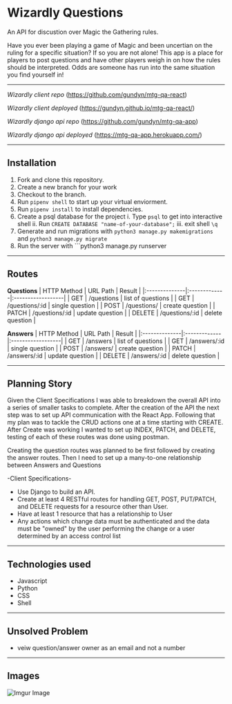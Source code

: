 # Wizardly Questions

An API for discustion over Magic the Gathering rules. 

Have you ever been playing a game of Magic and been uncertian on the ruling for a specific situation? If so you are not alone! This app is a place for players to post questions and have other players weigh in on how the rules should be interpreted. Odds are someone has run into the same situation you find yourself in!

- - - 

*Wizardly client repo*
(https://github.com/gundyn/mtg-qa-react)

*Wizardly client deployed*
(https://gundyn.github.io/mtg-qa-react/)

*Wizardly django api repo*
(https://github.com/gundyn/mtg-qa-app) 

*Wizardly django api deployed*
(https://mtg-qa-app.herokuapp.com/) 

- - -
## Installation
1. Fork and clone this repository.
2. Create a new branch for your work 
3. Checkout to the branch.
4. Run ```pipenv shell``` to start up your virtual enviorment.
5. Run ```pipenv install``` to install dependencies.
6. Create a psql database for the project
    i. Type ```psql``` to get into interactive shell
    ii. Run ```CREATE DATABASE "name-of-your-database";```
    iii. exit shell ```\q```
7. Generate and run migrations with ```python3 manage.py makemigrations``` and ```python3 manage.py migrate```
8. Run the server with ```python3 manage.py runserver

- - -
## Routes 
**Questions**
| HTTP Method   | URL Path     | Result            |
|:--------------|:-------------|:------------------|
| GET           | /questions     | list of questions   |
| GET           | /questions/:id | single question  |
| POST          | /questions/       | create question       |
| PATCH         | /questions/:id | update question       |
| DELETE        | /questions/:id | delete question      |


**Answers**
| HTTP Method   | URL Path     | Result            |
|:--------------|:-------------|:------------------|
| GET           | /answers     | list of questions   |
| GET           | /answers/:id | single question  |
| POST          | /answers/       | create question       |
| PATCH         | /answers/:id | update question       |
| DELETE        | /answers/:id | delete question      |

- - - 
## Planning Story
Given the Client Specifications I was able to breakdown the overall API into a series of smaller tasks to complete. After the creation of the API the next step was to set up API communication with the React App. Following that my plan was to tackle the CRUD actions one at a time starting with CREATE. After Create was working I wanted to set up INDEX, PATCH, and DELETE, testing of each of these routes was done using postman.

Creating the question routes was planned to be first followed by creating the answer routes. Then I need to set up a many-to-one relationship between Answers and Questions

-Client Specifications-  


- Use Django to build an API.
- Create at least 4 RESTful routes for handling GET, POST, PUT/PATCH, and DELETE requests for a resource other than User.
- Have at least 1 resource that has a relationship to User
- Any actions which change data must be authenticated and the data must be "owned" by the user performing the change or a user determined by an access control list

- - -
## Technologies used
- Javascript
- Python
- CSS
- Shell

- - -
## Unsolved Problem
- veiw question/answer owner as an email and not a number
 
- - -
## Images

![Imgur Image](https://imgur.com/G572R6Z.jpg)
